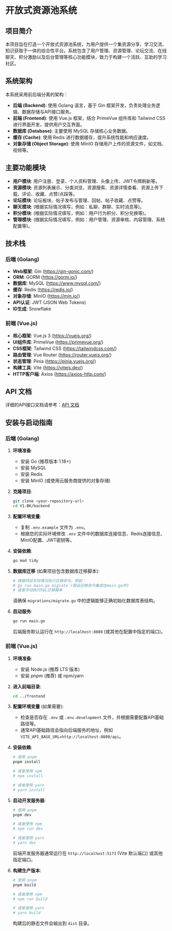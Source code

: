 # 开放式资源池系统

## 项目简介

本项目旨在打造一个开放式资源池系统，为用户提供一个集资源分享、学习交流、知识获取于一体的综合性平台。系统包含了用户管理、资源管理、论坛交流、在线聊天、积分激励以及后台管理等核心功能模块，致力于构建一个活跃、互助的学习社区。

## 系统架构

本系统采用前后端分离的架构：

- **后端 (Backend)**: 使用 Golang 语言，基于 Gin 框架开发，负责处理业务逻辑、数据存储与API接口服务。
- **前端 (Frontend)**: 使用 Vue.js 框架，结合 PrimeVue 组件库和 Tailwind CSS 进行界面开发，提供用户交互界面。
- **数据库 (Database)**: 主要使用 MySQL 存储核心业务数据。
- **缓存 (Cache)**: 使用 Redis 进行数据缓存，提升系统性能和响应速度。
- **对象存储 (Object Storage)**: 使用 MinIO 存储用户上传的资源文件，如文档、视频等。

## 主要功能模块

- **用户模块**: 用户注册、登录、个人资料管理、头像上传、JWT令牌刷新等。
- **资源模块**: 资源列表展示、分类浏览、资源搜索、资源详情查看、资源上传下载、评论、收藏、点赞/点踩等。
- **论坛模块**: 论坛板块、帖子发布与管理、回帖、帖子收藏、点赞等。
- **聊天模块**: (根据实际情况填写，例如：私聊、群聊、实时消息等)。
- **积分模块**: (根据实际情况填写，例如：用户行为积分、积分兑换等)。
- **管理模块**: (根据实际情况填写，例如：用户管理、资源审核、内容管理、系统配置等)。

## 技术栈

### 后端 (Golang)

- **Web框架**: Gin (https://gin-gonic.com/)
- **ORM**: GORM (https://gorm.io/)
- **数据库**: MySQL (https://www.mysql.com/)
- **缓存**: Redis (https://redis.io/)
- **对象存储**: MinIO (https://min.io/)
- **API认证**: JWT (JSON Web Tokens)
- **ID生成**: Snowflake

### 前端 (Vue.js)

- **核心框架**: Vue.js 3 (https://vuejs.org/)
- **UI组件库**: PrimeVue (https://primevue.org/)
- **CSS框架**: Tailwind CSS (https://tailwindcss.com/)
- **路由管理**: Vue Router (https://router.vuejs.org/)
- **状态管理**: Pinia (https://pinia.vuejs.org/)
- **构建工具**: Vite (https://vitejs.dev/)
- **HTTP客户端**: Axios (https://axios-http.com/)

## API 文档

详细的API接口文档请参考：[API 文档](./backend/docs/api_documentation.md)

## 安装与启动指南

### 后端 (Golang)

1.  **环境准备**:
    *   安装 Go (推荐版本 1.18+)
    *   安装 MySQL
    *   安装 Redis
    *   安装 MinIO (或使用云服务商提供的对象存储)

2.  **克隆项目**:
    ```bash
    git clone <your-repository-url>
    cd V1-BK/backend
    ```

3.  **配置环境变量**:
    *   复制 `.env.example` 文件为 `.env`。
    *   根据您的实际环境修改 `.env` 文件中的数据库连接信息、Redis连接信息、MinIO配置、JWT密钥等。

4.  **安装依赖**:
    ```bash
    go mod tidy
    ```

5.  **数据库迁移** (如果项目包含数据库迁移脚本):
    ```bash
    # 根据项目实际情况执行迁移命令，例如：
    # go run main.go migrate (假设迁移命令集成在main.go中)
    # 或者手动执行SQL迁移脚本
    ```
    请确保 `migrations/migrate.go` 中的逻辑能够正确初始化数据库表结构。

6.  **启动服务**:
    ```bash
    go run main.go
    ```
    后端服务默认运行在 `http://localhost:8080` (或其他在配置中指定的端口)。

### 前端 (Vue.js)

1.  **环境准备**:
    *   安装 Node.js (推荐 LTS 版本)
    *   安装 pnpm (推荐) 或 npm/yarn

2.  **进入前端目录**:
    ```bash
    cd ../frontend 
    ```

3.  **配置环境变量** (如果需要):
    *   检查是否存在 `.env` 或 `.env.development` 文件，并根据需要配置API基础路径等。
    *   通常API基础路径会指向后端服务的地址，例如 `VITE_API_BASE_URL=http://localhost:8080/api`。

4.  **安装依赖**:
    ```bash
    # 使用 pnpm
    pnpm install
    
    # 或者使用 npm
    # npm install
    
    # 或者使用 yarn
    # yarn install
    ```

5.  **启动开发服务器**:
    ```bash
    # 使用 pnpm
    pnpm dev
    
    # 或者使用 npm
    # npm run dev
    
    # 或者使用 yarn
    # yarn dev
    ```
    前端开发服务器通常运行在 `http://localhost:5173` (Vite 默认端口) 或其他指定端口。

6.  **构建生产版本**:
    ```bash
    # 使用 pnpm
    pnpm build
    
    # 或者使用 npm
    # npm run build
    
    # 或者使用 yarn
    # yarn build
    ```
    构建后的静态文件会输出到 `dist` 目录。

